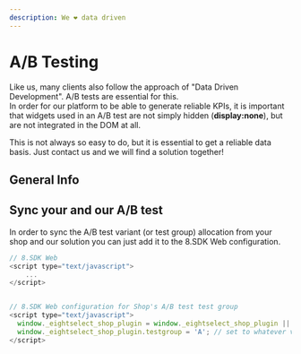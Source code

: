 ```yaml
---
description: We ❤️ data driven
---
```


# A/B Testing

Like us, many clients also follow the approach of "Data Driven Development". A/B tests are essential for this.   
In order for our platform to be able to generate reliable KPIs, it is important that widgets used in an A/B test are not simply hidden \(**display:none**\), but are not integrated in the DOM at all. 

This is not always so easy to do, but it is essential to get a reliable data basis. Just contact us and we will find a solution together!

##  General Info

## Sync your and our A/B test

In order to sync the A/B test variant \(or test group\) allocation from your shop and our solution you can just add it to the 8.SDK Web configuration.

```javascript
// 8.SDK Web
<script type="text/javascript">
    ...
</script>


// 8.SDK Web configuration for Shop's A/B test test group
<script type="text/javascript">
  window._eightselect_shop_plugin = window._eightselect_shop_plugin || {};
  window._eightselect_shop_plugin.testgroup = 'A'; // set to whatever value you use to identify your test group or variant
</script>
```



